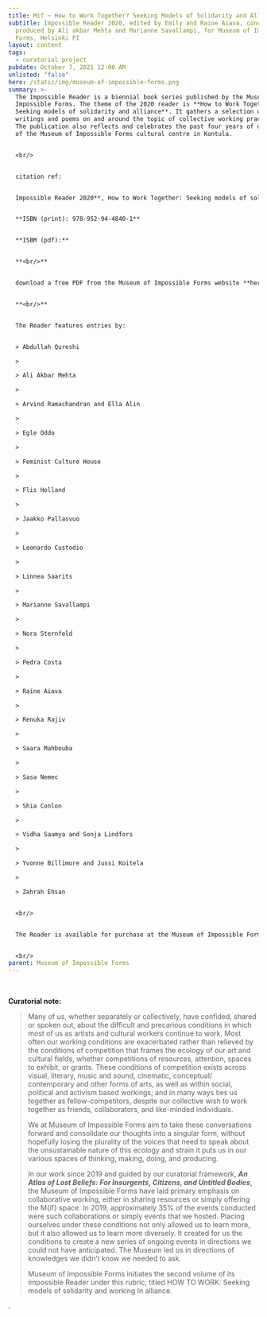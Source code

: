 ```yaml
---
title: Mif ~ How to Work Together? Seeking Models of Solidarity and Alliance
subtitle: Impossible Reader 2020, edited by Emily and Raine Aiava, conceived and
  produced by Ali akbar Mehta and Marianne Savallampi, for Museum of Impossible
  Forms, Helsinki FI
layout: content
tags:
  - curatorial project
pubdate: October 7, 2021 12:00 AM
unlisted: "false"
hero: /static/img/museum-of-impossible-forms.png
summary: >-
  The Impossible Reader is a biennial book series published by the Museum of
  Impossible Forms. The theme of the 2020 reader is **How to Work Together –
  Seeking models of solidarity and alliance**. It gathers a selection of essays,
  writings and poems on and around the topic of collective working practices.
  The publication also reflects and celebrates the past four years of operations
  of the Museum of Impossible Forms cultural centre in Kontula.


  <br/>


  citation ref: 


  Impossible Reader 2020**, How to Work Together: Seeking models of solidarity and alliance**, edited by Aiava, Emily & Aiava, Raine. published by Museum of Impossible Forms, Helsinki, FI. 


  **ISBN (print): 978-952-94-4840-1**


  **ISBM (pdf):**  


  **<br/>**


  download a free PDF from the Museum of Impossible Forms website **here**


  **<br/>**


  The Reader features entries by:


  > Abdullah Qureshi

  >

  > Ali Akbar Mehta

  >

  > Arvind Ramachandran and Ella Alin

  >

  > Egle Oddo

  >

  > Feminist Culture House

  >

  > Flis Holland

  >

  > Jaakko Pallasvuo

  >

  > Leonardo Custodio

  >

  > Linnea Saarits

  >

  > Marianne Savallampi

  >

  > Nora Sternfeld

  >

  > Pedra Costa

  >

  > Raine Aiava

  >

  > Renuka Rajiv

  >

  > Saara Mahbouba

  >

  > Sasa Nemec

  >

  > Shia Conlon

  >

  > Vidha Saumya and Sonja Lindfors

  >

  > Yvonne Billimore and Jussi Koitela

  >

  > Zahrah Ehsan


  <br/>


  The Reader is available for purchase at the Museum of Impossible Forms.


  <br/>
parent: Museum of Impossible Forms
---
```

<br/>

**Curatorial note:**

> Many of us, whether separately or collectively, have confided, shared or spoken out, about the difficult and precarious conditions in which most of us as artists and cultural workers continue to work. Most often our working conditions are exacerbated rather than relieved by the conditions of competition that frames the ecology of our art and cultural fields, whether competitions of resources, attention, spaces to exhibit, or grants. These conditions of competition exists across visual, literary, music and sound, cinematic, conceptual/ contemporary and other forms of arts, as well as within social, political and activism based workings; and in many ways ties us together as fellow-competitors, despite our collective wish to work together as friends, collaborators, and like-minded individuals.
>
> We at Museum of Impossible Forms aim to take these conversations forward and consolidate our thoughts into a singular form, without hopefully losing the plurality of the voices that need to speak about the unsustainable nature of this ecology and strain it puts us in our various spaces of thinking, making, doing, and producing.  
>
> In our work since 2019 and guided by our curatorial framework, ***An Atlas of Lost Beliefs: For Insurgents, Citizens, and Untitled Bodies***, the Museum of Impossible Forms have laid primary emphasis on collaborative working, either in sharing resources or simply offering the M{if} space. In 2019, approximately 35% of the events conducted were such collaborations or simply events that we hosted. Placing ourselves under these conditions not only allowed us to learn more, but it also allowed us to learn more diversely. It created for us the conditions to create a new series of ongoing events in directions we could not have anticipated. The Museum led us in directions of knowledges we didn’t know we needed to ask.
>
> Museum of Impossible Forms initiates the second volume of its Impossible Reader under this rubric, titled HOW TO WORK: Seeking models of solidarity and working In alliance.

.